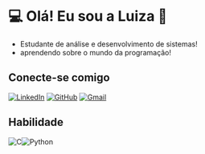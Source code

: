 # 💻 Olá! Eu sou a Luiza 👋
- Estudante de análise e desenvolvimento de sistemas!
- aprendendo sobre o mundo da programação!

## Conecte-se comigo
[![LinkedIn](https://img.shields.io/badge/LinkedIn-blue?style=for-the-badge&logo=linkedin&logoColor=white)](https://www.linkedin.com/in//luiza-abreu-366867345/) [![GitHub](https://img.shields.io/badge/GitHub-100000?style=for-the-badge&logo=github&logoColor=white)](https://github.com/zailu-tech) [![Gmail](https://img.shields.io/badge/Gmail-black?style=for-the-badge&logo=gmail&logoColor=red)](mailto:luizaabreudossantos97@gmail.com)


## Habilidade
![C](https://img.shields.io/badge/C-00599C?style=for-the-badge&logo=c&logoColor=blue)![Python](https://img.shields.io/badge/python-blue?style=for-the-badge&logo=python&logoColor=ffdd54)


